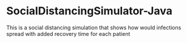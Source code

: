 # SocialDistancingSimulator-Java
This is a social distancing simulation that shows how would infections spread with added recovery time for each patient
